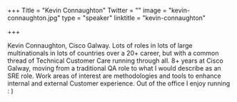 +++
Title = "Kevin Connaughton"
Twitter = ""
image = "kevin-connaughton.jpg"
type = "speaker"
linktitle = "kevin-connaughton"

+++

Kevin Connaughton, Cisco Galway. Lots of roles in lots of large multinationals in lots of countries over a 20+ career, but with a common thread of Technical Customer Care running through all. 8+ years at Cisco Galway, moving from a traditional QA role to what I would describe as an SRE role. Work areas of interest are methodologies and tools to enhance internal and external Customer experience. Out of the office I enjoy running : )
